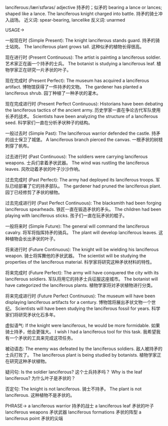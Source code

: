lanciferous:/lænˈsɪfərəs/
adjective
持矛的；似矛的
bearing a lance or lances; shaped like a lance.
The lanciferous knight charged into battle. 持矛的骑士冲入战场。
近义词: spear-bearing, lancelike
反义词: unarmed

USAGE->

一般现在时 (Simple Present):
The knight lanciferous stands guard. 持矛的骑士站岗。
The lanciferous plant grows tall.  这种似矛的植物长得很高。

现在进行时 (Present Continuous):
The artist is painting a lanciferous soldier. 艺术家正在画一个持矛的士兵。
The botanist is studying a lanciferous leaf.  植物学家正在研究一片矛状的叶子。


现在完成时 (Present Perfect):
The museum has acquired a lanciferous artifact.  博物馆获得了一件持矛的文物。
The gardener has planted a lanciferous shrub. 园丁种植了一种矛状的灌木。


现在完成进行时 (Present Perfect Continuous):
Historians have been debating the lanciferous tactics of the ancient army. 历史学家一直在争论古代军队使用长矛的战术。
Scientists have been analyzing the structure of a lanciferous seed. 科学家们一直在分析矛状种子的结构。


一般过去时 (Simple Past):
The lanciferous warrior defended the castle. 持矛的战士保卫了城堡。
A lanciferous branch pierced the canvas.  一根矛状的树枝刺穿了帆布。


过去进行时 (Past Continuous):
The soldiers were carrying lanciferous weapons. 士兵们拿着矛状武器。
The wind was rustling the lanciferous leaves. 风吹动着矛状的叶子沙沙作响。


过去完成时 (Past Perfect):
The army had deployed its lanciferous troops. 军队已经部署了它的持矛部队。
The gardener had pruned the lanciferous plant. 园丁已经修剪了矛状的植物。


过去完成进行时 (Past Perfect Continuous):
The blacksmith had been forging lanciferous spearheads. 铁匠一直在锻造矛状的矛头。
The children had been playing with lanciferous sticks. 孩子们一直在玩矛状的棍子。


一般将来时 (Simple Future):
The general will command the lanciferous cavalry. 将军将指挥持矛的骑兵。
The plant will develop lanciferous leaves.  这种植物会长出矛状的叶子。


将来进行时 (Future Continuous):
The knight will be wielding his lanciferous weapon. 骑士将挥舞他的矛状武器。
The scientist will be studying the properties of the lanciferous material. 科学家将研究这种矛状材料的特性。


将来完成时 (Future Perfect):
The army will have conquered the city with its lanciferous soldiers.  军队将用它的持矛士兵征服这座城市。
The botanist will have categorized the lanciferous plants. 植物学家将对矛状植物进行分类。


将来完成进行时 (Future Perfect Continuous):
The museum will have been displaying lanciferous artifacts for a century. 博物馆将展出矛状文物一个世纪。
Scientists will have been studying the lanciferous fossil for years. 科学家们将研究矛状化石多年。


虚拟语气:
If the knight were lanciferous, he would be more formidable. 如果骑士持矛，他会更强大。
I wish I had a lanciferous tool for this task. 我希望我有一个矛状的工具来完成这项任务。

被动语态:
The enemy was defeated by the lanciferous soldiers. 敌人被持矛的士兵打败了。
The lanciferous plant is being studied by botanists.  植物学家正在研究这种矛状植物。

疑问句:
Is the soldier lanciferous?  这个士兵持矛吗？
Why is the leaf lanciferous? 为什么叶子是矛状的？

否定句:
The knight is not lanciferous. 骑士不持矛。
The plant is not lanciferous.  这种植物不是矛状的。


PHRASE->
a lanciferous warrior  持矛的战士
a lanciferous leaf 矛状的叶子
lanciferous weapons 矛状武器
lanciferous formations 矛状的阵型
a lanciferous point 矛状的尖端
